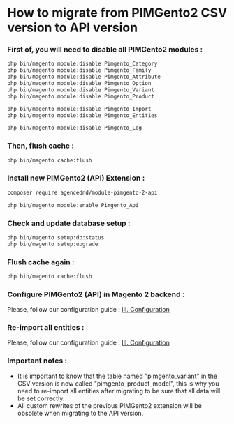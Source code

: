# How to migrate from PIMGento2 CSV version to API version

### First of, you will need to disable all PIMGento2 modules :
```bash
php bin/magento module:disable Pimgento_Category
php bin/magento module:disable Pimgento_Family
php bin/magento module:disable Pimgento_Attribute
php bin/magento module:disable Pimgento_Option
php bin/magento module:disable Pimgento_Variant
php bin/magento module:disable Pimgento_Product

php bin/magento module:disable Pimgento_Import
php bin/magento module:disable Pimgento_Entities

php bin/magento module:disable Pimgento_Log
```

### Then, flush cache :
```bash
php bin/magento cache:flush
```

### Install new PIMGento2 (API) Extension :
```bash
composer require agencednd/module-pimgento-2-api

php bin/magento module:enable Pimgento_Api
```

### Check and update database setup :
```bash
php bin/magento setup:db:status
php bin/magento setup:upgrade
```

### Flush cache again :
```bash
php bin/magento cache:flush
```

### Configure PIMGento2 (API) in Magento 2 backend :
Please, follow our configuration guide : [III. Configuration](../important-stuff/how_to.md)

### Re-import all entities :
Please, follow our configuration guide : [III. Configuration](../important-stuff/how_to.md)

### Important notes :
* It is important to know that the table named "pimgento_variant" in the CSV version is now called "pimgento_product_model", this is why you need to re-import all entities after migrating to be sure that all data will be set correctly.
* All custom rewrites of the previous PIMGento2 extension will be obsolete when migrating to the API version.
